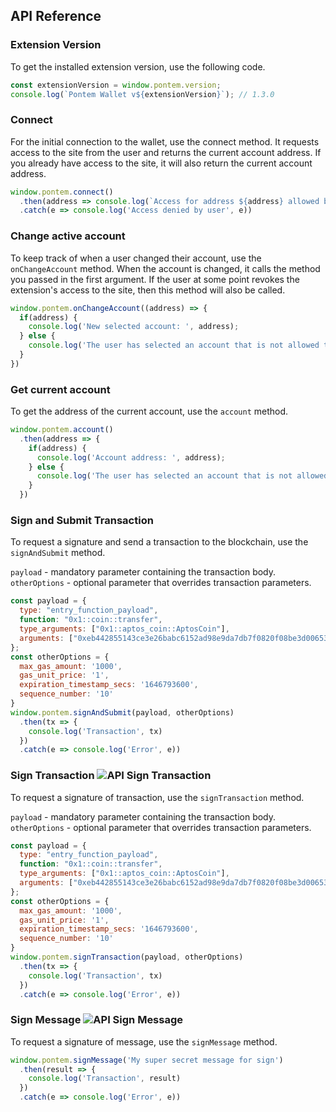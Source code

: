 ## API Reference

### Extension Version

To get the installed extension version, use the following code.

```javascript
const extensionVersion = window.pontem.version;
console.log(`Pontem Wallet v${extensionVersion}`); // 1.3.0
```
### Connect

For the initial connection to the wallet, use the connect method. It requests access to the site from the user and returns the current account address.
If you already have access to the site, it will also return the current account address.

```javascript
window.pontem.connect()
  .then(address => console.log(`Access for address ${address} allowed by user`))
  .catch(e => console.log('Access denied by user', e))
```

### Change active account

To keep track of when a user changed their account, use the `onChangeAccount` method.
When the account is changed, it calls the method you passed in the first argument.
If the user at some point revokes the extension's access to the site, then this method will also be called.

```javascript
window.pontem.onChangeAccount((address) => {
  if(address) {
    console.log('New selected account: ', address);
  } else {
    console.log('The user has selected an account that is not allowed to access');
  }
})
```

### Get current account

To get the address of the current account, use the `account` method.

```javascript
window.pontem.account()
  .then(address => {
    if(address) {
      console.log('Account address: ', address);
    } else {
      console.log('The user has selected an account that is not allowed to access');
    }
  })
```

### Sign and Submit Transaction

To request a signature and send a transaction to the blockchain, use the `signAndSubmit` method.

`payload` - mandatory parameter containing the transaction body.<br>
`otherOptions` - optional parameter that overrides transaction parameters.

```javascript
const payload = {
  type: "entry_function_payload",
  function: "0x1::coin::transfer",
  type_arguments: ["0x1::aptos_coin::AptosCoin"],
  arguments: ["0xeb442855143ce3e26babc6152ad98e9da7db7f0820f08be3d006535b663a6292", "1000"]
};
const otherOptions = {
  max_gas_amount: '1000',
  gas_unit_price: '1',
  expiration_timestamp_secs: '1646793600',
  sequence_number: '10'
}
window.pontem.signAndSubmit(payload, otherOptions)
  .then(tx => {
    console.log('Transaction', tx)
  })
  .catch(e => console.log('Error', e))
```

### Sign Transaction ![API Sign Transaction](https://badgen.net/badge/included%20in/>=1.4.0)
To request a signature of transaction, use the `signTransaction` method.

`payload` - mandatory parameter containing the transaction body.<br>
`otherOptions` - optional parameter that overrides transaction parameters.

```javascript
const payload = {
  type: "entry_function_payload",
  function: "0x1::coin::transfer",
  type_arguments: ["0x1::aptos_coin::AptosCoin"],
  arguments: ["0xeb442855143ce3e26babc6152ad98e9da7db7f0820f08be3d006535b663a6292", "1000"]
};
const otherOptions = {
  max_gas_amount: '1000',
  gas_unit_price: '1',
  expiration_timestamp_secs: '1646793600',
  sequence_number: '10'
}
window.pontem.signTransaction(payload, otherOptions)
  .then(tx => {
    console.log('Transaction', tx)
  })
  .catch(e => console.log('Error', e))
```

### Sign Message ![API Sign Message](https://badgen.net/badge/included%20in/>=1.4.0)
To request a signature of message, use the `signMessage` method.

```javascript
window.pontem.signMessage('My super secret message for sign')
  .then(result => {
    console.log('Transaction', result)
  })
  .catch(e => console.log('Error', e))
```

